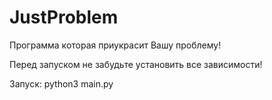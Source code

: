 # JustProblem
Программа которая приукрасит Вашу проблему!

Перед запуском не забудьте установить все зависимости!

Запуск:
python3 main.py
